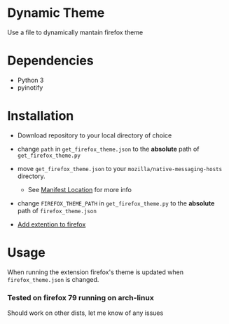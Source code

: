 # Dynamic Theme

 Use a file to dynamically mantain firefox theme

# Dependencies

 * Python 3
 * pyinotify


# Installation

* Download repository to your local directory of choice
* change `path` in `get_firefox_theme.json` to the **absolute** path of `get_firefox_theme.py`
* move `get_firefox_theme.json` to your `mozilla/native-messaging-hosts` directory.
    * See [Manifest Location](https://developer.mozilla.org/en-US/docs/Mozilla/Add-ons/WebExtensions/Native_manifests#Manifest_location) for more info
* change `FIREFOX_THEME_PATH` in `get_firefox_theme.py` to the **absolute** path of `firefox_theme.json`

* [Add extention to firefox ](https://addons.mozilla.org/en-CA/firefox/addon/dynamic-theme/)

# Usage

When running the extension firefox's theme is updated when `firefox_theme.json` is changed. 

### Tested on firefox 79 running on arch-linux

Should work on other dists, let me know of any issues